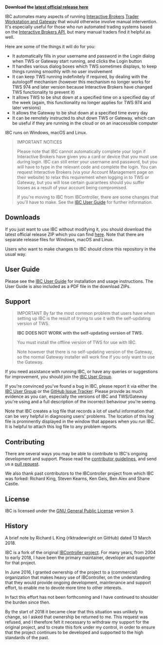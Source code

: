 **Download the
[latest official release here](https://github.com/IbcAlpha/IBC/releases/latest)**

IBC automates many aspects of running [Interactive Brokers](https://www.interactivebrokers.com) [Trader Workstation and Gateway](https://www.interactivebrokers.com/en/index.php?f=14099#tws-software) 
that would otherwise involve manual intervention. It's especially useful for 
those who run automated trading systems based on the [Interactive Brokers API](http://interactivebrokers.github.io), 
but many manual traders find it helpful as well.

Here are some of the things it will do for you:

* It automatically fills in your username and password in the Login 
dialog when TWS or Gateway start running, and clicks the Login button
* It handles various dialog boxes which TWS sometimes displays, to keep 
things running smoothly with no user involvement
* It can keep TWS running indefinitely if required, by dealing with the 
autologoff mechanism (however this mechanism no longer works for TWS 974 
and later version because Interactive Brokers have changed TWS functionality 
to prevent it)
* It allows TWS to be shut down at a specified time on a specified day 
of the week (again, this functionality no longer applies for TWS 974 
and later versions)
* It allows the Gateway to be shut down at a specified time every day
* It can be remotely instructed to shut down TWS or Gateway, which can
be useful if they are running in the cloud or on an inaccessible computer

IBC runs on Windows, macOS and Linux.

> IMPORTANT NOTICES
>
> Please note that IBC cannot automatically complete your login if 
Interactive Brokers have given you a card or device that you must use 
during login. IBC can still enter your username and password, but you 
will have to type in the relevant code and complete the login. You can 
request Interactive Brokers (via your Account Management page on their 
website) to relax this requirement when logging in to TWS or Gateway, 
but you will lose certain guarantees should you suffer losses as a 
result of your account being compromised.
>
> If you're moving to IBC from IBController, there are some changes 
that you'll have to make. See the [IBC User Guide](userguide.md) for 
further information. 


Downloads
---------

If you just want to use IBC without modifying it, you should download 
the latest official release ZIP which you can find 
[here](https://github.com/IbcAlpha/IBC/releases/latest). Note that
there are separate release files for Windows, macOS and Linux.

Users who want to make changes to IBC should clone this repository
in the usual way.

User Guide
----------

Please see the [IBC User Guide](userguide.md) for installation and
usage instructions. The User Guide is also included as a PDF file in the 
download ZIPs.

Support
-------

> IMPORTANT
> By far the most common problem that users have when setting up IBC
is the result of trying to use it with the self-updating version of TWS.
>
>**IBC DOES NOT WORK with the self-updating version of TWS.**
>
>You must install the offline version of TWS for use with IBC.
>
>Note however that there is no self-updating version of the Gateway, so the
normal Gateway installer will work fine if you only want to use the Gateway.

If you need assistance with running IBC, or have any queries or suggestions 
for improvement, you should join the [IBC User Group](https://groups.io/g/ibcalpha).

If you're convinced you've found a bug in IBC, please report it via either 
the 
[IBC User Group](https://groups.io/g/ibcalpha) or the 
[GitHub Issue Tracker](https://github.com/IbcAlpha/IBC/issues).
Please provide as much evidence as you can, especially the versions of IBC 
and TWS/Gateway you're using and a full description of the incorrect 
behaviour you're seeing. 

Note that IBC creates a log file that records a lot of useful information 
that can be very helpful in diagnosing users' problems. The location of 
this log file is prominently displayed in the window that appears when you 
run IBC. It is helpful to attach this log file to any problem reports.

Contributing
------------

There are several ways you may be able to contribute to IBC's ongoing 
development and support. Please read the
[contributor guidelines](CONTRIBUTING.md), and send us a 
[pull request](../../pulls).

We also thank past contributors to the IBController project from which 
IBC was forked: Richard King, Steven Kearns, Ken Geis, Ben Alex and 
Shane Castle.

License
-------

IBC is licensed under the
[GNU General Public License](http://www.gnu.org/licenses/gpl.html) version 3.

History
-------

A brief note by Richard L King (rlktradewright on GitHub) dated 
13 March 2018.

IBC is a fork of the original 
[IBController project](https://github.com/ib-controller/ib-controller). 
For many years, from 2004 to early 2018, I have been the primary 
maintainer, developer and supporter for that project. 

In June 2016, I granted ownership of the project to a (commercial) 
organization that makes heavy use of IBController, on the understanding 
that they would provide ongoing development, maintenance and support 
effort, to enable me to devote more time to other interests. 

In fact this effort has not been forthcoming and I have continued to 
shoulder the burden since then. 

By the start of 2018 it became clear that this situation was unlikely 
to change, so I asked that ownership be returned to me. This request 
was refused, and I therefore felt it necessary to withdraw my support 
for the original project, and to create this fork under my control, 
in order to ensure that the project continues to be developed and 
supported to the high standards of the past.


